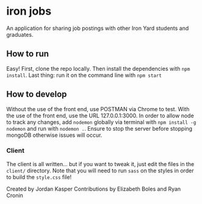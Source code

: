 # iron jobs

An application for sharing job postings with other Iron Yard students and graduates.

## How to run

Easy! First, clone the repo locally. Then install the dependencies with `npm install`.
Last thing: run it on the command line with `npm start`

## How to develop
Without the use of the front end, use POSTMAN via Chrome to test. With the use of the front end, use the URL
127.0.0.1:3000. In order to allow node to track any changes, add `nodemon` globally via terminal with
`npm install -g nodemon` and run with `nodemon .`. Ensure to stop the server before stopping mongoDB otherwise issues will occur. 

### Client

The client is all written... but if you want to tweak it, just edit the files
in the `client/` directory. Note that you will need to run `sass` on the styles
in order to build the `style.css` file!

Created by Jordan Kasper
Contributions by Elizabeth Boles and Ryan Cronin
